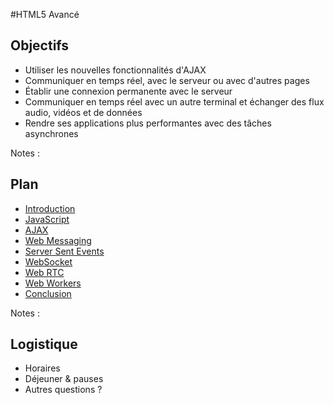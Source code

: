 #HTML5 Avancé

<!-- .slide: class="page-title" -->



## Objectifs

- Utiliser les nouvelles fonctionnalités d'AJAX
- Communiquer en temps réel, avec le serveur ou avec d'autres pages
- Établir une connexion permanente avec le serveur
- Communiquer en temps réel avec un autre terminal et échanger des flux audio, vidéos et de données
- Rendre ses applications plus performantes avec des tâches asynchrones

Notes :



## Plan

<!-- .slide: id="master-toc" class="toc" -->

- [Introduction](#/1)
- [JavaScript](#/2)
- [AJAX](#/3)
- [Web Messaging](#/4)
- [Server Sent Events](#/5)
- [WebSocket](#/6)
- [Web RTC](#/7)
- [Web Workers](#/8)
- [Conclusion](#/9)

Notes :



## Logistique

- Horaires
- Déjeuner & pauses
- Autres questions ?

<!-- .slide: class="page-questions" -->
